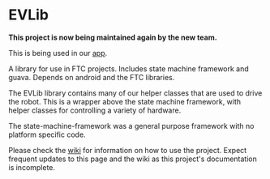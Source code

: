 # EVLib

**This project is now being maintained again by the new team.** 

This is being used in our [app](https://github.com/FTC7393/SkyStone).

A library for use in FTC projects. Includes state machine framework and guava. Depends on android and the FTC libraries.

The EVLib library contains many of our helper classes that are used to drive the robot. This is a wrapper above the state machine framework, with helper classes for controlling a variety of hardware.

The state-machine-framework was a general purpose framework with no platform specific code.

Please check the [wiki](https://github.com/FTC7393/EVLib/wiki) for information on how to use the project. Expect frequent updates to this page and the wiki as this project's documentation is incomplete.

